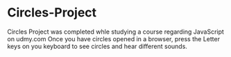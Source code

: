 # Circles-Project
Circles Project was completed whle studying a course regarding JavaScript on udmy.com
Once you have circles opened in a browser, press the Letter keys on you keyboard to see circles and hear different sounds.
